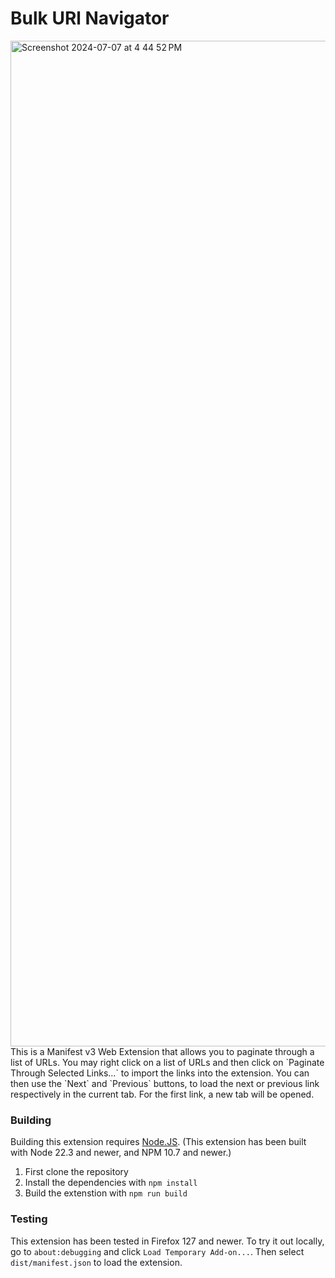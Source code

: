 # Bulk URl Navigator
<img width="1609" alt="Screenshot 2024-07-07 at 4 44 52 PM" src="https://github.com/matthew-mccall/burn/assets/46231996/7cb66d6b-58de-488d-82ab-b4a04308e11c">
This is a Manifest v3 Web Extension that allows you to paginate through a list of URLs. You may right click on a list of URLs and then click on `Paginate Through Selected Links...` to import the links into the extension. You can then use the `Next` and `Previous` buttons, to load the next or previous link respectively in the current tab. For the first link, a new tab will be opened.

### Building
Building this extension requires [Node.JS](https://nodejs.org/en/download/package-manager). (This extension has been built with Node 22.3 and newer, and NPM 10.7 and newer.)
1. First clone the repository
2. Install the dependencies with `npm install`
3. Build the extenstion with `npm run build`

### Testing
This extension has been tested in Firefox 127 and newer. To try it out locally, go to `about:debugging` and click `Load Temporary Add-on...`. Then select `dist/manifest.json` to load the extension.
